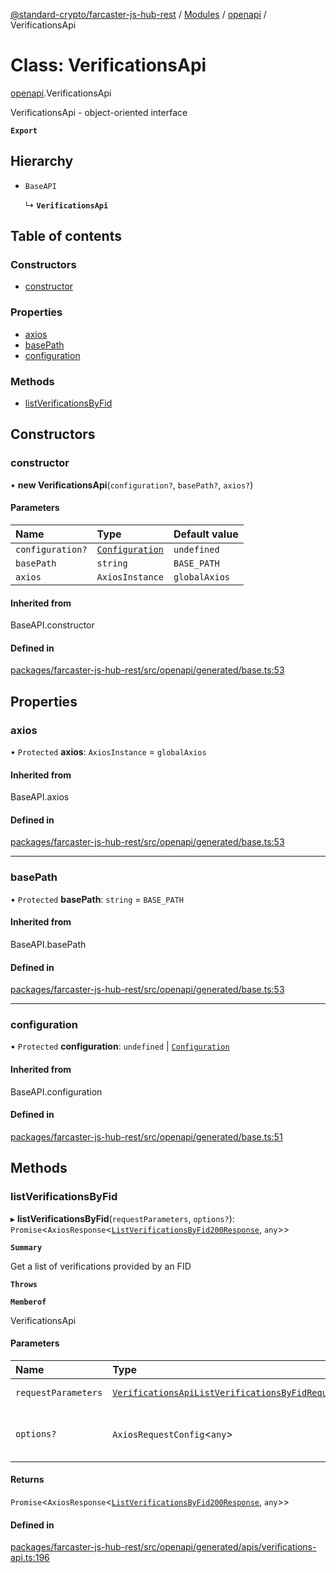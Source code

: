 [@standard-crypto/farcaster-js-hub-rest](../README.md) / [Modules](../modules.md) / [openapi](../modules/openapi.md) / VerificationsApi

# Class: VerificationsApi

[openapi](../modules/openapi.md).VerificationsApi

VerificationsApi - object-oriented interface

**`Export`**

## Hierarchy

- `BaseAPI`

  ↳ **`VerificationsApi`**

## Table of contents

### Constructors

- [constructor](openapi.VerificationsApi.md#constructor)

### Properties

- [axios](openapi.VerificationsApi.md#axios)
- [basePath](openapi.VerificationsApi.md#basepath)
- [configuration](openapi.VerificationsApi.md#configuration)

### Methods

- [listVerificationsByFid](openapi.VerificationsApi.md#listverificationsbyfid)

## Constructors

### constructor

• **new VerificationsApi**(`configuration?`, `basePath?`, `axios?`)

#### Parameters

| Name | Type | Default value |
| :------ | :------ | :------ |
| `configuration?` | [`Configuration`](openapi.Configuration.md) | `undefined` |
| `basePath` | `string` | `BASE_PATH` |
| `axios` | `AxiosInstance` | `globalAxios` |

#### Inherited from

BaseAPI.constructor

#### Defined in

[packages/farcaster-js-hub-rest/src/openapi/generated/base.ts:53](https://github.com/standard-crypto/farcaster-js/blob/main/packages/farcaster-js-hub-rest/src/openapi/generated/base.ts#L53)

## Properties

### axios

• `Protected` **axios**: `AxiosInstance` = `globalAxios`

#### Inherited from

BaseAPI.axios

#### Defined in

[packages/farcaster-js-hub-rest/src/openapi/generated/base.ts:53](https://github.com/standard-crypto/farcaster-js/blob/main/packages/farcaster-js-hub-rest/src/openapi/generated/base.ts#L53)

___

### basePath

• `Protected` **basePath**: `string` = `BASE_PATH`

#### Inherited from

BaseAPI.basePath

#### Defined in

[packages/farcaster-js-hub-rest/src/openapi/generated/base.ts:53](https://github.com/standard-crypto/farcaster-js/blob/main/packages/farcaster-js-hub-rest/src/openapi/generated/base.ts#L53)

___

### configuration

• `Protected` **configuration**: `undefined` \| [`Configuration`](openapi.Configuration.md)

#### Inherited from

BaseAPI.configuration

#### Defined in

[packages/farcaster-js-hub-rest/src/openapi/generated/base.ts:51](https://github.com/standard-crypto/farcaster-js/blob/main/packages/farcaster-js-hub-rest/src/openapi/generated/base.ts#L51)

## Methods

### listVerificationsByFid

▸ **listVerificationsByFid**(`requestParameters`, `options?`): `Promise`<`AxiosResponse`<[`ListVerificationsByFid200Response`](../interfaces/openapi.ListVerificationsByFid200Response.md), `any`\>\>

**`Summary`**

Get a list of verifications provided by an FID

**`Throws`**

**`Memberof`**

VerificationsApi

#### Parameters

| Name | Type | Description |
| :------ | :------ | :------ |
| `requestParameters` | [`VerificationsApiListVerificationsByFidRequest`](../interfaces/openapi.VerificationsApiListVerificationsByFidRequest.md) | Request parameters. |
| `options?` | `AxiosRequestConfig`<`any`\> | Override http request option. |

#### Returns

`Promise`<`AxiosResponse`<[`ListVerificationsByFid200Response`](../interfaces/openapi.ListVerificationsByFid200Response.md), `any`\>\>

#### Defined in

[packages/farcaster-js-hub-rest/src/openapi/generated/apis/verifications-api.ts:196](https://github.com/standard-crypto/farcaster-js/blob/main/packages/farcaster-js-hub-rest/src/openapi/generated/apis/verifications-api.ts#L196)
